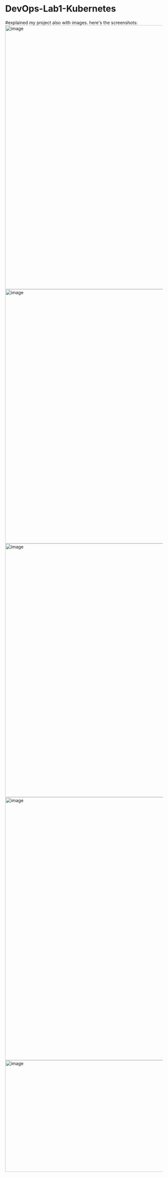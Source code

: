 # DevOps-Lab1-Kubernetes
#explained my project also with images. here's the screenshots:
<img width="655" height="844" alt="image" src="https://github.com/user-attachments/assets/146ef300-ebec-486f-8abc-48d841229789" />
<img width="655" height="813" alt="image" src="https://github.com/user-attachments/assets/05f5addb-b626-41d4-abef-4ac3a6ac17d6" />
<img width="658" height="811" alt="image" src="https://github.com/user-attachments/assets/b0515e43-68f7-4546-96bd-3552bef083b3" />
<img width="656" height="841" alt="image" src="https://github.com/user-attachments/assets/f950f8de-b349-4b2e-b5c0-e1ecd844e117" />
<img width="656" height="357" alt="image" src="https://github.com/user-attachments/assets/d2e79051-3ff2-476c-baae-b11d6a96697d" />








